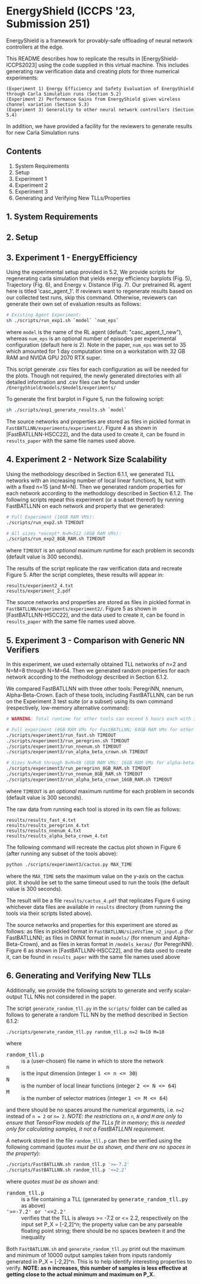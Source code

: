 # EnergyShield (ICCPS '23, Submission 251)

EnergyShield is a framework for provably-safe offloading of neural network controllers at the edge. 
<!-- It is described in the enclosed submission ICCPS_2023.pdf, hereafter referred to as [EnergyShield-ICCPS2023] -->

This README describes how to replicate the results in [EnergyShield-ICCPS2023] using the code supplied in this virtual machine. This includes generating raw verification data and creating plots for three numerical experiments:

	(Experiment 1) Energy Efficiency and Safety Evaluation of EnergyShield through Carla Simulation runs (Section 5.2)
	(Experiment 2) Performance Gains from EnergyShield given wireless channel variation (Section 5.3)
	(Experiment 3) Generality to other neural network controllers (Section 5.4) 

<!-- the last one is compute_stats.py -->
In addition, we have provided a facility for the reviewers to generate results for new Carla Simulation runs 

## Contents

1. System Requirements
2. Setup
3. Experiment 1
4. Experiment 2
5. Experiment 3
6. Generating and Verifying New TLLs/Properties

## 1. System Requirements

## 2. Setup

## 3. Experiment 1 - EnergyEfficiency 
<!-- Need to explain S, N, and this will run 12 experiments -->
Using the experimental setup provided in 5.2, We provide scripts for regenerating carla simulation that yields energy efficiency barplots (Fig. 5), Trajectory (Fig. 6), and Energy v. Distance (Fig. 7). Our pretrained RL agent here is titled 'casc_agent_1'. If reviewrs want to regenerate results based on our collected test runs, skip this command. Otherwise, reviewers can generate their own set of evaluation results as follows:
<!-- Put script to either regenerate results or do new ones.  -->
```Bash
# Existing Agent Experiment:
sh ./scripts/run_exp1.sh `model` `num_eps`
```
where `model` is the name of the RL agent (default: "casc_agent_1_new"), whereas `num_eps` is an optional number of episodes per experimental configuration (default here is 2). Note in the paper, `num_eps` was set to 35 which amounted for 1 day computation time on a workstation with 32 GB RAM and NVIDA GPU 2070 RTX super.

This script generate .csv files for each configuration as will be needed for the plots. Though not required, the newly generated directories with all detailed information and .csv files can be found under `/EnergyShield/models/$model$/experiments/`

To generate the first barplot in Figure 5, run the following script:
```Bash
sh ./scripts/exp1_generate_results.sh `model`
```

The source networks and properties are stored as files in pickled format in `FastBATLLNN/experiments/experiment1/`.
Figure 4 as shown in [FastBATLLNN-HSCC22], and the data used to create it, can be found in `results_paper` with the same file names used above.


## 4. Experiment 2 - Network Size Scalability

Using the methodology described in Section 6.1.1, we generated TLL networks with an increasing number of local linear functions, N, but with with a fixed n=15 (and M=N). Then we generated random properties for each network according to the methodology described in Section 6.1.2. The following scripts repeat this experiment (or a subset thereof) by running FastBATLLNN on each network and property that we generated:
```Bash
# Full Experiment (16GB RAM VMs):
./scripts/run_exp2.sh TIMEOUT

# All sizes *except* N=M=512 (8GB RAM VMs):
./scripts/run_exp2_8GB_RAM.sh TIMEOUT
```

where `TIMEOUT` is an _optional_ maximum runtime for each problem in seconds (default value is 300 seconds).

The results of the script replicate the raw verification data and recreate Figure 5. After the script completes, these results will appear in:

	results/experiment2_4.txt
	results/experiment_2.pdf

The source networks and properties are stored as files in pickled format in `FastBATLLNN/experiments/experiment2/`.
Figure 5 as shown in [FastBATLLNN-HSCC22], and the data used to create it, can be found in `results_paper` with the same file names used above.


## 5. Experiment 3 - Comparison with Generic NN Verifiers

In this experiment, we used externally obtained TLL networks of n=2 and N=M=8 through N=M=64. Then we generated random properties for each network according to the methodology described in Section 6.1.2. 

We compared FastBATLLNN with three other tools: PeregriNN, nnenum, Alpha-Beta-Crown. Each of these tools, including FastBATLLNN, can be run on the Experiment 3 test suite (or a subset) using its own command (respectively, low-memory alternative command):
```Bash
# WARNING: Total runtime for other tools can exceed 5 hours each with 300 seconds timeout per instance

# Full experiment (8GB RAM VMs for FastBATLLNN; 64GB RAM VMs for other tools):
./scripts/experiment3/run_fast.sh TIMEOUT
./scripts/experiment3/run_peregrinn.sh TIMEOUT
./scripts/experiment3/run_nnenum.sh TIMEOUT
./scripts/experiment3/run_alpha_beta_crown.sh TIMEOUT

# Sizes N=M=8 through N=M=48 (8GB RAM VMs; 16GB RAM VMs for alpha-beta-crown):
./scripts/experiment3/run_peregrinn_8GB_RAM.sh TIMEOUT
./scripts/experiment3/run_nnenum_8GB_RAM.sh TIMEOUT
./scripts/experiment3/run_alpha_beta_crown_16GB_RAM.sh TIMEOUT
```

where `TIMEOUT` is an _optional_ maximum runtime for each problem in seconds (default value is 300 seconds).

The raw data from running each tool is stored in its own file as follows:

	results/results_fast_4.txt
	results/results_peregrinn_4.txt
	results/results_nnenum_4.txt
	results/results_alpha_beta_crown_4.txt

The following command will recreate the cactus plot shown in Figure 6 (after running any subset of the tools above):
```Bash
python ./scripts/experiment3/cactus.py MAX_TIME
```

where the `MAX_TIME` sets the maximum value on the y-axis on the cactus plot. It should be set to the same timeout used to run the tools (the default value is 300 seconds).

The result will be a file `results/cactus_4.pdf` that replicates Figure 6 using whichever data files are available in `results` directory (from running the tools via their scripts listed above).

The source networks and properties for this experiment are stored as follows: as files in pickled format in `FastBATLLNN/sizeVsTime_n2_input.p` (for FastBATLLNN); as files in ONNX format in `models/` (for nnenum and Alpha-Beta-Crown), and as files in keras format in `/models_keras/` (for PeregriNN).
Figure 6 as shown in [FastBATLLNN-HSCC22], and the data used to create it, can be found in `results_paper` with the same file names used above


## 6. Generating and Verifying New TLLs

Additionally, we provide the following scripts to generate and verify scalar-output TLL NNs not considered in the paper.

The script `generate_random_tll.py` in the `scripts/` folder can be called as follows to generate a random TLL NN by the method described in Section 6.1.2:

```Bash
./scripts/generate_random_tll.py random_tll.p n=2 N=10 M=10
```

where
<dl>
	<dt><tt>random_tll.p</tt></dt>
    <dd>is a (user-chosen) file name in which to store the network</dd>
	<dt><tt>n</tt></dt>
    <dd>is the input dimension (integer <tt>1 <= n <= 30</tt>)</dd>
	<dt><tt>N</tt></dt>
    <dd>is the number of local linear functions (integer <tt>2 <= N <= 64</tt>)</dd>
	<dt><tt>M</tt></dt>
    <dd>is the number of selector matrices (integer <tt>1 <= M <= 64</tt>)</dd>
</dl>

and there should be no spaces around the numerical arguments, i.e. `n=2` instead of `n = 2` or `n= 2`. _NOTE: the restrictions on `n`, `N` and `M` are only to ensure that TensorFlow models of the TLLs fit in memory; this is needed only for calculating samples, it not a FastBATLLNN requirement._

A network stored in the file `random_tll.p` can then be verified using the following command (*quotes must be as shown, and there are no spaces in the property*):

```Bash
./scripts/FastBATLLNN.sh random_tll.p '>=-7.2'
./scripts/FastBATLLNN.sh random_tll.p '<=2.2'	
```

where *quotes must be as shown* and:

<dl>
	<dt><tt>random_tll.p</tt></dt>
    <dd>is a file containing a TLL (generated by <tt>generate_random_tll.py</tt> as above)</dd>
	<dt><tt>'>=-7.2' or '<=2.2'</tt></dt>
    <dd>verifies that the TLL is always >= -7.2 or <= 2.2, respectively on the input set P_X = [-2,2]^n; the property value can be any parseable floating point string; there should be no spaces bewteen it and the inequality</dd>
</dl>

Both `FastBATLLNN.sh` and `generate_random_tll.py` print out the maximum and minimum of 10000 output samples taken from inputs randomly generated in P_X = [-2,2]^n. This is to help identify interesting properties to verify. **NOTE: as n increases, this number of samples is less effective at getting close to the actual minimum and maximum on P_X.**










